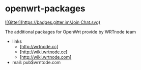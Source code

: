 openwrt-packages
================
[![Gitter](https://badges.gitter.im/Join Chat.svg)](https://gitter.im/WRTnode)

The additional packages for OpenWrt provide by WRTnode team

* links
  * [http://wrtnode.cc]
  * [http://wiki.wrtnode.cc]
  * [http://wiki.wrtnode.com]
* mail: pub$wrntode.com
